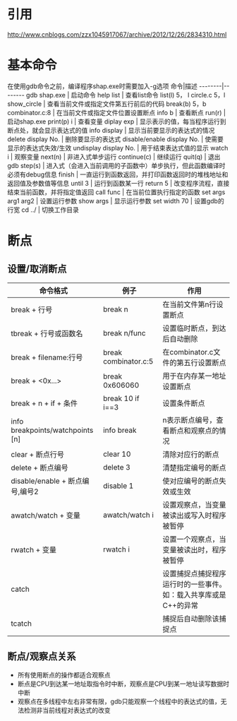 # 引用
http://www.cnblogs.com/zzx1045917067/archive/2012/12/26/2834310.html

# 基本命令
在使用gdb命令之前，编译程序shap.exe时需要加入-g选项
命令|描述
--------|--------
gdb shap.exe | 启动命令
help list | 查看list命令
list(l) 5， l circle.c 5，l show_circle | 查看当前文件或指定文件第五行前后的代码
break(b) 5，b combinator.c:8 | 在当前文件或指定文件位置设置断点
info b | 查看断点
run(r) | 启动shap.exe
print(p) i | 查看变量
diplay exp | 显示表示的值，每当程序运行到断点处，就会显示表达式的值
info display | 显示当前要显示的表达式的情况
delete display No. | 删除要显示的表达式
disable/enable display No. | 使需要显示的表达式失效/生效
undisplay display No. | 用于结束表达式值的显示
watch i | 观察变量
next(n) | 非进入式单步运行
continue(c) | 继续运行
quit(q) | 退出gdb
step(s) | 进入式（会进入当前调用的子函数中）单步执行，但此函数编译时必须有debug信息
finish | 一直运行到函数返回，并打印函数返回时的堆栈地址和返回值及参数值等信息
until 3 | 运行到函数某一行
return 5 | 改变程序流程，直接结束当前函数，并将指定值返回
call func | 在当前位置执行指定的函数
set args arg1 arg2 | 设置运行参数
show args | 显示运行参数
set width 70 | 设置gdb的行宽
cd ../ | 切换工作目录

# 断点

## 设置/取消断点
命令格式|例子|作用
--------|--------|--------
break + 行号| break n | 在当前文件第n行设置断点
tbreak + 行号或函数名| break n/func | 设置临时断点，到达后自动删除
break + filename:行号 | break combinator.c:5 | 在combinator.c文件的第五行设置断点
break + <0x...> | break 0x606060 | 用于在内存某一地址设置断点
break + n + if + 条件 | break 10 if i==3 | 设置条件断点
info breakpoints/watchpoints [n] | info break | n表示断点编号，查看断点和观察点的情况
clear + 断点行号 | clear 10 | 清除对应行的断点
delete + 断点编号 | delete 3 | 清楚指定编号的断点
disable/enable + 断点编号,编号2 | disable 1 | 使对应编号的断点失效或生效
awatch/watch + 变量 | awatch/watch i | 设置观察点，当变量被读出或写入时程序被暂停
rwatch + 变量 | rwatch i | 设置一个观察点，当变量被读出时，程序被暂停
catch | | 设置捕捉点捕捉程序运行时的一些事件。如：载入共享库或是C++的异常
tcatch | | 捕捉后自动删除该捕捉点

## 断点/观察点关系
* 所有使用断点的操作都适合观察点
* 断点是CPU到达某一地址取指令时中断，观察点是CPU到某一地址读写数据时中断
* 观察点在多线程中左右非常有限，gdb只能观察一个线程中的表达式的值，无法检测非当前线程对表达式的改变
